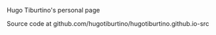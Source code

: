 Hugo Tiburtino's personal page

Source code at github.com/hugotiburtino/hugotiburtino.github.io-src
